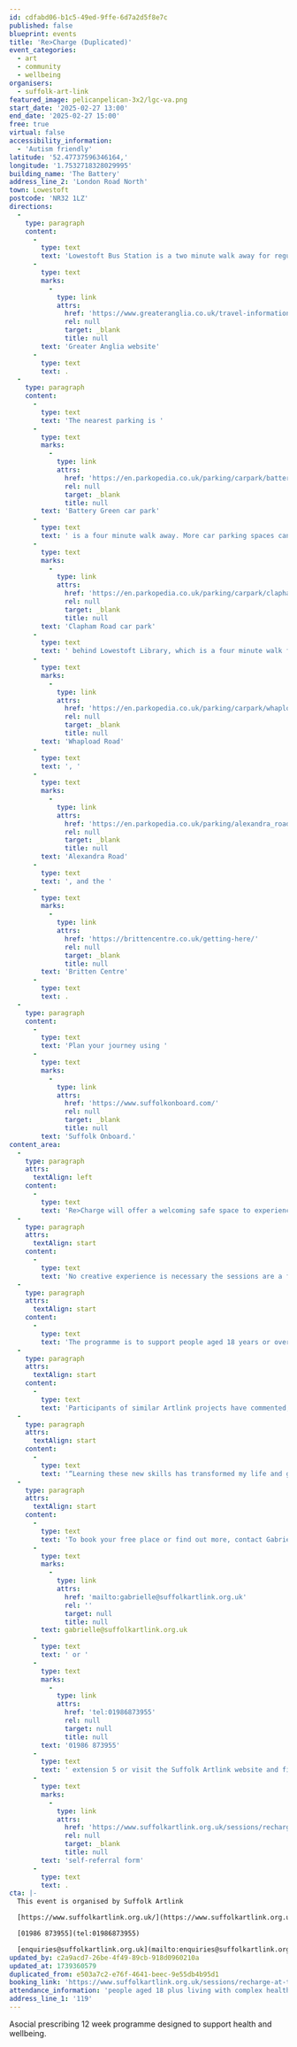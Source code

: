 ```yaml
---
id: cdfabd06-b1c5-49ed-9ffe-6d7a2d5f8e7c
published: false
blueprint: events
title: 'Re>Charge (Duplicated)'
event_categories:
  - art
  - community
  - wellbeing
organisers:
  - suffolk-art-link
featured_image: pelicanpelican-3x2/lgc-va.png
start_date: '2025-02-27 13:00'
end_date: '2025-02-27 15:00'
free: true
virtual: false
accessibility_information:
  - 'Autism friendly'
latitude: '52.47737596346164,'
longitude: '1.7532718328029995'
building_name: 'The Battery'
address_line_2: 'London Road North'
town: Lowestoft
postcode: 'NR32 1LZ'
directions:
  -
    type: paragraph
    content:
      -
        type: text
        text: 'Lowestoft Bus Station is a two minute walk away for regular services to and from Norwich, Great Yarmouth and Southwold. Lowestoft railway station is a six minute walk away, and you can find up to date train times on the '
      -
        type: text
        marks:
          -
            type: link
            attrs:
              href: 'https://www.greateranglia.co.uk/travel-information/station-information/lwt'
              rel: null
              target: _blank
              title: null
        text: 'Greater Anglia website'
      -
        type: text
        text: .
  -
    type: paragraph
    content:
      -
        type: text
        text: 'The nearest parking is '
      -
        type: text
        marks:
          -
            type: link
            attrs:
              href: 'https://en.parkopedia.co.uk/parking/carpark/battery_green/nr32/east_suffolk/?arriving=202404291000&leaving=202404291200'
              rel: null
              target: _blank
              title: null
        text: 'Battery Green car park'
      -
        type: text
        text: ' is a four minute walk away. More car parking spaces can also be found at '
      -
        type: text
        marks:
          -
            type: link
            attrs:
              href: 'https://en.parkopedia.co.uk/parking/carpark/clapham_road/nr32/east_suffolk/?arriving=202404291000&leaving=202404291200'
              rel: null
              target: _blank
              title: null
        text: 'Clapham Road car park'
      -
        type: text
        text: ' behind Lowestoft Library, which is a four minute walk from the Battery. Long Stay parking is available at '
      -
        type: text
        marks:
          -
            type: link
            attrs:
              href: 'https://en.parkopedia.co.uk/parking/carpark/whapload_road/nr32/east_suffolk/?arriving=202404291000&leaving=202404291200'
              rel: null
              target: _blank
              title: null
        text: 'Whapload Road'
      -
        type: text
        text: ', '
      -
        type: text
        marks:
          -
            type: link
            attrs:
              href: 'https://en.parkopedia.co.uk/parking/alexandra_road_lowestoft/?arriving=202404291000&leaving=202404291200'
              rel: null
              target: _blank
              title: null
        text: 'Alexandra Road'
      -
        type: text
        text: ', and the '
      -
        type: text
        marks:
          -
            type: link
            attrs:
              href: 'https://brittencentre.co.uk/getting-here/'
              rel: null
              target: _blank
              title: null
        text: 'Britten Centre'
      -
        type: text
        text: .
  -
    type: paragraph
    content:
      -
        type: text
        text: 'Plan your journey using '
      -
        type: text
        marks:
          -
            type: link
            attrs:
              href: 'https://www.suffolkonboard.com/'
              rel: null
              target: _blank
              title: null
        text: 'Suffolk Onboard.'
content_area:
  -
    type: paragraph
    attrs:
      textAlign: left
    content:
      -
        type: text
        text: 'Re>Charge will offer a welcoming safe space to experience creative and mindful activities together. Artists Eleanor Rodwell and Sarah Lewis will lead the relaxed sessions. There will be the opportunity to learn new skills in a variety of different art forms inspired by local heritage.'
  -
    type: paragraph
    attrs:
      textAlign: start
    content:
      -
        type: text
        text: 'No creative experience is necessary the sessions are a friendly way of experiencing new skills and to promote wellbeing.'
  -
    type: paragraph
    attrs:
      textAlign: start
    content:
      -
        type: text
        text: 'The programme is to support people aged 18 years or over living in Lowestoft and Waveney with long term health needs. Participation is through referral. Health and Wellbeing Coaches and Care Co-ordinators and health support workers are welcome to also attend. The Battery of Ideas is accessible.'
  -
    type: paragraph
    attrs:
      textAlign: start
    content:
      -
        type: text
        text: 'Participants of similar Artlink projects have commented, “I feel marvellous now. It’s unbelievable what a group like this can do.”'
  -
    type: paragraph
    attrs:
      textAlign: start
    content:
      -
        type: text
        text: '“Learning these new skills has transformed my life and given me so much inspiration.”'
  -
    type: paragraph
    attrs:
      textAlign: start
    content:
      -
        type: text
        text: 'To book your free place or find out more, contact Gabrielle on '
      -
        type: text
        marks:
          -
            type: link
            attrs:
              href: 'mailto:gabrielle@suffolkartlink.org.uk'
              rel: ''
              target: null
              title: null
        text: gabrielle@suffolkartlink.org.uk
      -
        type: text
        text: ' or '
      -
        type: text
        marks:
          -
            type: link
            attrs:
              href: 'tel:01986873955'
              rel: null
              target: null
              title: null
        text: '01986 873955'
      -
        type: text
        text: ' extension 5 or visit the Suffolk Artlink website and fill out the '
      -
        type: text
        marks:
          -
            type: link
            attrs:
              href: 'https://www.suffolkartlink.org.uk/sessions/recharge-at-the-battery-of-ideas/'
              rel: null
              target: _blank
              title: null
        text: 'self-referral form'
      -
        type: text
        text: .
cta: |-
  This event is organised by Suffolk Artlink

  [https://www.suffolkartlink.org.uk/](https://www.suffolkartlink.org.uk/) 

  [01986 873955](tel:01986873955)

  [enquiries@suffolkartlink.org.uk](mailto:enquiries@suffolkartlink.org.uk)
updated_by: c2a9acd7-26be-4f49-89cb-918d0960210a
updated_at: 1739360579
duplicated_from: e503a7c2-e76f-4641-beec-9e55db4b95d1
booking_link: 'https://www.suffolkartlink.org.uk/sessions/recharge-at-the-battery-of-ideas/'
attendance_information: 'people aged 18 plus living with complex health needs'
address_line_1: '119'
---
```

Asocial prescribing 12 week programme designed to support health and wellbeing.
